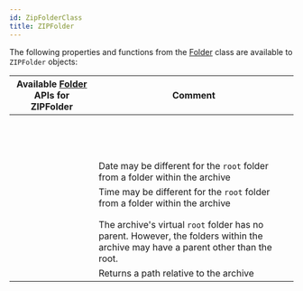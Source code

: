 ```yaml
---
id: ZipFolderClass
title: ZIPFolder
---
```



The following properties and functions from the [Folder](FolderClass.md) class are available to `ZIPFolder` objects:


|Available [Folder](FolderClass.md) APIs for ZIPFolder|Comment |
|---|---|
|[<!-- INCLUDE #directory.copyTo().Syntax -->](FolderClass.md#copyto)||
|[<!-- INCLUDE #directory.exists.Syntax -->](FolderClass.md#exists)||
|[<!-- INCLUDE #directory.extension.Syntax -->](FolderClass.md#extension)||
|[<!-- INCLUDE #directory.file().Syntax -->](FolderClass.md#file)||
|[<!-- INCLUDE #directory.files().Syntax -->](FolderClass.md#files)||
|[<!-- INCLUDE #directory.folder().Syntax -->](FolderClass.md#folder)||
|[<!-- INCLUDE #directory.folders().Syntax -->](FolderClass.md#folders)||
|[<!-- INCLUDE #directory.fullName.Syntax -->](FolderClass.md#fullname)||
|[<!-- INCLUDE #directory.hidden.Syntax -->](FolderClass.md#hidden)||
|[<!-- INCLUDE #directory.isAlias.Syntax -->](FolderClass.md#isalias)||
|[<!-- INCLUDE #directory.isFile.Syntax -->](FolderClass.md#isfile)||
|[<!-- INCLUDE #directory.isFolder.Syntax -->](FolderClass.md#isfolder)||
|[<!-- INCLUDE #directory.isPackage.Syntax -->](FolderClass.md#ispackage)||
|[<!-- INCLUDE #directory.modificationDate.Syntax -->](FolderClass.md#modificationdate)|Date may be different for the `root` folder from a folder within the archive|
|[<!-- INCLUDE #directory.modificationTime.Syntax -->](FolderClass.md#modificationtime)|Time may be different for the `root` folder from a folder within the archive|
|[<!-- INCLUDE #directory.name.Syntax -->](FolderClass.md#name)||
|[<!-- INCLUDE #directory.original.Syntax -->](FolderClass.md#original)||
|[<!-- INCLUDE #directory.parent.Syntax -->](FolderClass.md#parent)|The archive's virtual `root` folder has no parent. However, the folders within the archive may have a parent other than the root.|
|[<!-- INCLUDE #directory.path.Syntax -->](FolderClass.md#path)|Returns a path relative to the archive|
